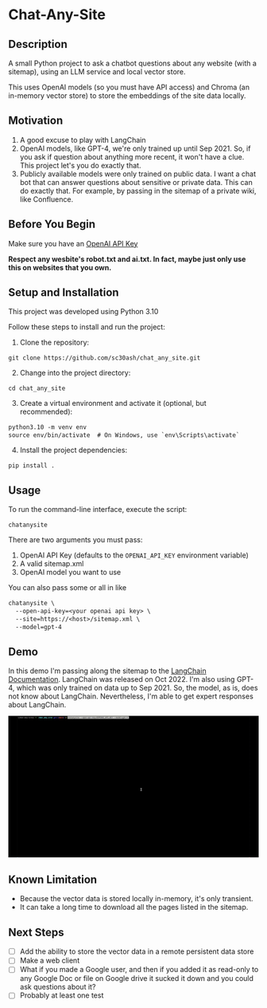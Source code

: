 # Chat-Any-Site

## Description

A small Python project to ask a chatbot questions about any website (with a sitemap), using an LLM service and local vector store.

This uses OpenAI models (so you must have API access) and Chroma (an in-memory vector store) to store the embeddings of the site data locally.

## Motivation

1. A good excuse to play with LangChain
2. OpenAI models, like GPT-4, we're only trained up until Sep 2021. So, if you ask if question about anything more recent, it won't have a clue. This project let's you do exactly that.
3. Publicly available models were only trained on public data. I want a chat bot that can answer questions about sensitive or private data. This can do exactly that. For example, by passing in the sitemap of a private wiki, like Confluence.

## Before You Begin

Make sure you have an [OpenAI API Key](https://help.openai.com/en/articles/4936850-where-do-i-find-my-secret-api-key)

**Respect any wesbite's robot.txt and ai.txt. In fact, maybe just only use this on websites that you own.**

## Setup and Installation

This project was developed using Python 3.10

Follow these steps to install and run the project:

1. Clone the repository:
```commandline
git clone https://github.com/sc30ash/chat_any_site.git
```

2. Change into the project directory:
```commandline
cd chat_any_site
```

3. Create a virtual environment and activate it (optional, but recommended):
```commandline
python3.10 -m venv env
source env/bin/activate  # On Windows, use `env\Scripts\activate`
```

4. Install the project dependencies:
```commandline
pip install .
```

## Usage

To run the command-line interface, execute the script:

```commandline
chatanysite
```

There are two arguments you must pass:
1. OpenAI API Key (defaults to the `OPENAI_API_KEY` environment variable)
2. A valid sitemap.xml
3. OpenAI model you want to use

You can also pass some or all in like
```commandline
chatanysite \
  --open-api-key=<your openai api key> \
  --site=https://<host>/sitemap.xml \
  --model=gpt-4
```

## Demo

In this demo I'm passing along the sitemap to the [LangChain Documentation](https://python.langchain.com/en/latest/index.html).
LangChain was released on Oct 2022. I'm also using GPT-4, which was only trained on data up to Sep 2021. 
So, the model, as is, does not know about LangChain. Nevertheless, I'm able to get expert responses about LangChain.

![Chat Any Site Demo Gif](demo.gif)

## Known Limitation

- Because the vector data is stored locally in-memory, it's only transient.
- It can take a long time to download all the pages listed in the sitemap.

## Next Steps

- [ ] Add the ability to store the vector data in a remote persistent data store
- [ ] Make a web client
- [ ] What if you made a Google user, and then if you added it as read-only to any Google Doc or file on Google drive it sucked it down and you could ask questions about it?
- [ ] Probably at least one test
